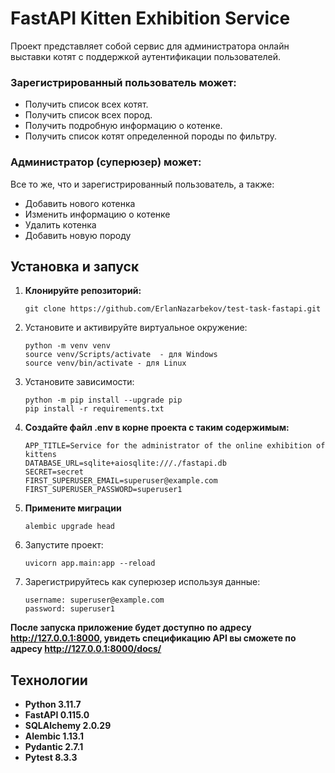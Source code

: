 # FastAPI Kitten Exhibition Service

Проект представляет собой cервис для администратора онлайн выставки котят с поддержкой аутентификации пользователей.

### Зарегистрированный пользователь может:
- Получить список всех котят.
- Получить список всех пород.
- Получить подробную информацию о котенке.
- Получить список котят определенной породы по фильтру.

### Администратор (суперюзер) может:
Все то же, что и зарегистрированный пользователь, а также:
- Добавить нового котенка
- Изменить информацию о котенке
- Удалить котенка
- Добавить новую породу

## Установка и запуск
1. **Клонируйте репозиторий:**
   ```
   git clone https://github.com/ErlanNazarbekov/test-task-fastapi.git
   ```
2. Установите и активируйте виртуальное окружение:
    ```
    python -m venv venv
    source venv/Scripts/activate  - для Windows
    source venv/bin/activate - для Linux
    ```
3. Установите зависимости:
    ```
    python -m pip install --upgrade pip
    pip install -r requirements.txt
    ```
4. **Создайте файл .env в корне проекта с таким содержимым:**
   ```
   APP_TITLE=Service for the administrator of the online exhibition of kittens
   DATABASE_URL=sqlite+aiosqlite:///./fastapi.db
   SECRET=secret
   FIRST_SUPERUSER_EMAIL=superuser@example.com
   FIRST_SUPERUSER_PASSWORD=superuser1
   ```
5. **Примените миграции**
   ```
   alembic upgrade head
   ```
6. Запустите проект:
    ```
    uvicorn app.main:app --reload 
    ```
7. Зарегистрируйтесь как суперюзер используя данные:
   ```
   username: superuser@example.com
   password: superuser1
   ```
   
**После запуска приложение будет доступно по адресу http://127.0.0.1:8000,
увидеть спецификацию API вы сможете по адресу http://127.0.0.1:8000/docs/**

## Технологии
- **Python 3.11.7**
- **FastAPI 0.115.0**
- **SQLAlchemy 2.0.29**
- **Alembic 1.13.1**
- **Pydantic 2.7.1**
- **Pytest 8.3.3**

